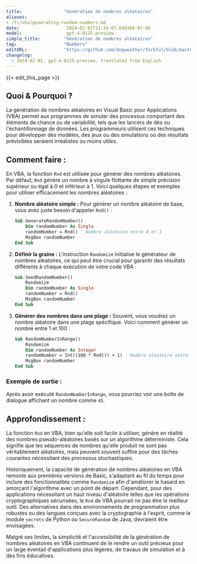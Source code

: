 ```yaml
---
title:                "Génération de nombres aléatoires"
aliases:
- /fr/vba/generating-random-numbers.md
date:                  2024-02-01T21:54:07.649368-07:00
model:                 gpt-4-0125-preview
simple_title:         "Génération de nombres aléatoires"
tag:                  "Numbers"
editURL:              "https://github.com/dogweather/forkful/blob/master/content/fr/vba/generating-random-numbers.md"
changelog:
  - 2024-02-01, gpt-4-0125-preview, translated from English
---
```


{{< edit_this_page >}}

## Quoi & Pourquoi ?

La génération de nombres aléatoires en Visual Basic pour Applications (VBA) permet aux programmes de simuler des processus comportant des éléments de chance ou de variabilité, tels que les lancers de dés ou l'échantillonnage de données. Les programmeurs utilisent ces techniques pour développer des modèles, des jeux ou des simulations où des résultats prévisibles seraient irréalistes ou moins utiles.

## Comment faire :

En VBA, la fonction `Rnd` est utilisée pour générer des nombres aléatoires. Par défaut, `Rnd` génère un nombre à virgule flottante de simple précision supérieur ou égal à 0 et inférieur à 1. Voici quelques étapes et exemples pour utiliser efficacement les nombres aléatoires :

1. **Nombre aléatoire simple :**
   Pour générer un nombre aléatoire de base, vous avez juste besoin d'appeler `Rnd()` :

   ```vb
   Sub GenerateRandomNumber()
       Dim randomNumber As Single
       randomNumber = Rnd() ' Nombre aléatoire entre 0 et 1
       MsgBox randomNumber
   End Sub
   ```

2. **Définir la graine :**
   L'instruction `Randomize` initialise le générateur de nombres aléatoires, ce qui peut être crucial pour garantir des résultats différents à chaque exécution de votre code VBA :

   ```vb
   Sub SeedRandomNumber()
       Randomize
       Dim randomNumber As Single
       randomNumber = Rnd()
       MsgBox randomNumber
   End Sub
   ```

3. **Générer des nombres dans une plage :**
   Souvent, vous voudrez un nombre aléatoire dans une plage spécifique. Voici comment générer un nombre entre 1 et 100 :

   ```vb
   Sub RandomNumberInRange()
       Randomize
       Dim randomNumber As Integer
       randomNumber = Int((100 * Rnd()) + 1) ' Nombre aléatoire entre 1 et 100
       MsgBox randomNumber
   End Sub
   ```

### Exemple de sortie :
Après avoir exécuté `RandomNumberInRange`, vous pourriez voir une boîte de dialogue affichant un nombre comme `45`.

## Approfondissement :

La fonction `Rnd` en VBA, bien qu'elle soit facile à utiliser, génère en réalité des nombres pseudo-aléatoires basés sur un algorithme déterministe. Cela signifie que les séquences de nombres qu'elle produit ne sont pas véritablement aléatoires, mais peuvent souvent suffire pour des tâches courantes nécessitant des processus stochastiques.

Historiquement, la capacité de génération de nombres aléatoires en VBA remonte aux premières versions de Basic, s'adaptant au fil du temps pour inclure des fonctionnalités comme `Randomize` afin d'améliorer le hasard en amorçant l'algorithme avec un point de départ. Cependant, pour des applications nécessitant un haut niveau d'aléatoire telles que les opérations cryptographiques sécurisées, le `Rnd` de VBA pourrait ne pas être le meilleur outil. Des alternatives dans des environnements de programmation plus robustes ou des langues conçues avec la cryptographie à l'esprit, comme le module `secrets` de Python ou `SecureRandom` de Java, devraient être envisagées.

Malgré ses limites, la simplicité et l'accessibilité de la génération de nombres aléatoires en VBA continuent de le rendre un outil précieux pour un large éventail d'applications plus légères, de travaux de simulation et à des fins éducatives.
